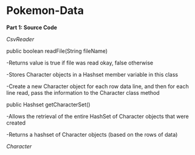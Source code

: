 # Pokemon-Data

**Part 1: Source Code**

_CsvReader_

public boolean readFile(String fileName)

-Returns value is true if file was read okay, false otherwise

-Stores Character objects in a Hashset member variable in this class

-Create a new Character object for each row data line, and then for each line read, 
pass the information to the Character class method

public Hashset<Character> getCharacterSet()

-Allows the retrieval of the entire HashSet of Character objects that were created
  
-Returns a hashset of Character objects (based on the rows of data)

_Character_
  
